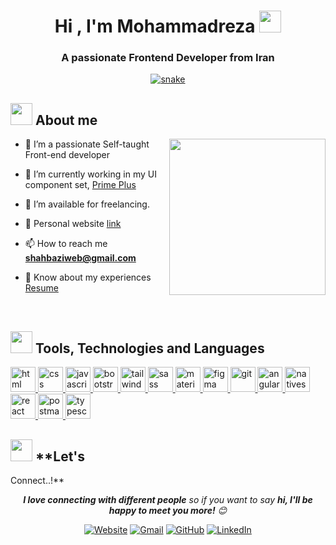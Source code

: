 <h1 align="center"><b>Hi , I'm Mohammadreza </b><img src="https://github.com/mohammadreza99/mohammadreza99/blob/main/files/hi.gif" width="35"></h1>

<h3 align="center">A passionate Frontend Developer from Iran</h3>

<div align="center">
	<a href="https://github.com/mohammadreza99/mohammadreza99">
 		<img  src="https://github.com/mohammadreza99/mohammadreza99/blob/main/files/grid-snake.svg" alt="snake" />
	</a>
</div>

## <img src="https://github.com/mohammadreza99/mohammadreza99/blob/main/files/about.gif" width="35px"> **About me**

<img align="right" src="https://github.com/mohammadreza99/mohammadreza99/blob/main/files/coding.gif" width=250px>

- 🌱 I’m a passionate Self-taught Front-end developer

- 🔭 I’m currently working in my UI component
  set, <a href="https://github.com/mohammadreza99/prime-plus" target="blank">Prime Plus</a>

- 🤝 I’m available for freelancing.

- 📝 Personal website [link](https://www.shahbazi.github.io)

- 📫 How to reach me **shahbaziweb@gmail.com**

- 📄 Know about my experiences <a href="https://github.com/mohammadreza99/mohammadreza99" target="blank">Resume</a>

<br/>

## <img src="https://github.com/mohammadreza99/mohammadreza99/blob/main/files/code.gif" width="35px"> **Tools, Technologies and Languages**

<a margin="10" href="https://developer.mozilla.org/en-US/docs/Web/HTML" target="_blank">
	<img margin="10px" height="40" src="https://github.com/mohammadreza99/mohammadreza99/blob/main/files/html.svg" alt="html">
</a>
<a margin="10" href="https://developer.mozilla.org/en-US/docs/Web/CSS" target="_blank">
	<img margin="10px" height="40" src="https://github.com/mohammadreza99/mohammadreza99/blob/main/files/css.svg" alt="css">
</a>
<a margin="10" href="https://developer.mozilla.org/en-US/docs/Web/JavaScript" target="_blank">
	<img margin="10px" height="40" src="https://github.com/mohammadreza99/mohammadreza99/blob/main/files/javascript.svg" alt="javascript">
</a>
<a margin="10" href="https://getbootstrap.com" target="_blank">
	<img margin="10px" height="40" src="https://github.com/mohammadreza99/mohammadreza99/blob/main/files/bootstrap.svg" alt="bootstrap">
</a>
<a margin="10" href="https://tailwindcss.com" target="_blank">
	<img margin="10px" height="40" src="https://github.com/mohammadreza99/mohammadreza99/blob/main/files/tailwind.svg" alt="tailwind">
</a>
<a margin="10" href="https://sass-lang.com" target="_blank">
	<img margin="10px" height="40" src="https://github.com/mohammadreza99/mohammadreza99/blob/main/files/sass.svg" alt="sass">
</a>
<a href="https://mui.com" target="_blank">
	<img height="40" src="https://github.com/mohammadreza99/mohammadreza99/blob/main/files/materialui.svg" alt="material ui">
</a>
<a href="https://figma.com" target="_blank">
	<img height="40" src="https://github.com/mohammadreza99/mohammadreza99/blob/main/files/figma.svg" alt="figma">
</a>
<a href="https://git-scm.com/" target="_blank">
	<img src="https://github.com/mohammadreza99/mohammadreza99/blob/main/files/git.svg" width="40" height="40" alt="git">
</a>
<a href="https://angular.io" target="_blank">
	<img height="40" src="https://github.com/mohammadreza99/mohammadreza99/blob/main/files/angularjs.svg" alt="angular">
</a>
<a href="https://nativescript.org" target="_blank">
	<img height="40" src="https://github.com/mohammadreza99/mohammadreza99/blob/main/files/nativescript.svg" alt="nativescript">
</a>
<a href="https://reactjs.org" target="_blank">
	<img height="40" src="https://github.com/mohammadreza99/mohammadreza99/blob/main/files/react.svg" alt="react">
</a>
<a href="https://postman.com" target="_blank">
	<img height="40" src="https://github.com/mohammadreza99/mohammadreza99/blob/main/files/postman.svg" alt="postman">
</a>
<a href="https://www.typescriptlang.org" target="_blank">
	<img height="40" src="https://github.com/mohammadreza99/mohammadreza99/blob/main/files/typescript.svg" alt="typescript">
</a>
<!-- <a margin="10" href="https://nextjs.org" target="_blank">
	<img margin="10px" height="40" src="https://github.com/mohammadreza99/mohammadreza99/blob/main/files/nextjs.svg" alt="next js">
</a> -->
<!-- <a margin="10" href="https://react-redux.js.org" target="_blank">
	<img margin="10px" height="40" src="https://github.com/mohammadreza99/mohammadreza99/blob/main/files/redux.svg" alt="redux">
</a> -->

## <img src="https://github.com/mohammadreza99/mohammadreza99/blob/main/files/handshake.gif" width="35px"> **Let's
Connect..!**

<p align="center">
	<em><b>I love connecting with different people</b> so if you want to say <b>hi, I'll be happy to meet you more!</b> 😊</em>
</p>

<p align="center">
	<a href="https://candida-noronha.web.app/"><img src="https://github.com/mohammadreza99/mohammadreza99/blob/main/files/website.png" alt="Website"/></a>
	<a href="mailto:shahbaziweb@gmail.com"><img src="https://github.com/mohammadreza99/mohammadreza99/blob/main/files/gmail.png" alt="Gmail"/></a>
	<a href="https://github.com/mohammadreza99"><img src="https://github.com/mohammadreza99/mohammadreza99/blob/main/files/github.png" alt="GitHub"/></a>
	<a href="www.linkedin.com/in/mohammadrezashahbazi"><img src="https://github.com/mohammadreza99/mohammadreza99/blob/main/files/linkedin.png" alt="LinkedIn"/></a>
</p>
